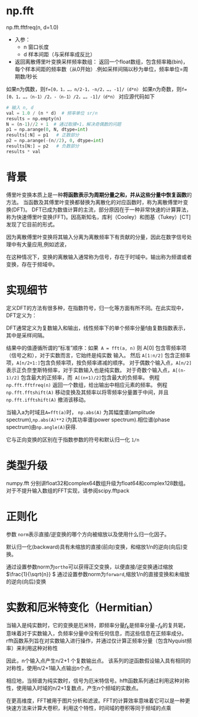# np.fft

np.fft.fftfreq(n, d=1.0)
- 入参： 
  - n 窗口长度
  - d 样本间距（与采样率成反比）
- 返回离散傅里叶变换采样频率数组： 返回一个float数组，包含频率箱(bin)，每个样本间距的频率数（从0开始）.例如采样间隔以秒为单位，频率单位=周期数/秒长

如果n为偶数，则`f=[0，1，…，n/2-1，-n/2，…，-1]/（d*n）`
如果n为奇数，则`f=[0，1，…，（n-1）/2，-（n-1）/2，…，-1]/（d*n）`
对应源代码如下
```python
# 输入 n, d
val = 1.0 / (n * d)  # 频率单位 sr/n
results = np.empty(n)
N = (n-1)//2 + 1  # 通过取摸+1，解决奇偶数的问题
p1 = np.arange(0, N, dtype=int)  
results[:N] = p1   # 正数部分
p2 = np.arange(-(n//2), 0, dtype=int)
results[N:] = p2   # 负数部分
results * val
```

# 背景
傅里叶变换本质上是一种**将函数表示为周期分量之和，并从这些分量中恢复函数**的方法。
当函数及其傅里叶变换都替换为离散化的对应函数时，称为离散傅里叶变换(DFT)。
DFT已成为数值计算的主流，部分原因在于一种非常快速的计算算法，称为快速傅里叶变换(FFT)。因高斯知名，库利（Cooley）和图基（Tukey）[CT]发现了它目前的形式。

因为离散傅里叶变换将其输入分离为离散频率下有贡献的分量，因此在数字信号处理中有大量应用,例如滤波，

在这种情况下，变换的离散输入通常称为信号，存在于时域中。输出称为频谱或者变换，存在于频域中。

# 实现细节
定义DFT的方法有很多种，在指数符号，归一化等方面有所不同。在此实现中，DFT定义为：

DFT通常定义为复数输入和输出，线性频率下的单个频率分量f由复数指数表示，其中是采样间隔。


结果中的值遵循所谓的“标准”顺序：如果` A = fft(a, n)` 则 A[0] 包含零频率项（信号之和），对于实数而言，它始终是纯实数 输入。 然后 `A[1:n/2]` 包含正频率项，`A[n/2+1:]`包含负频率项，按负频率递减的顺序。 对于偶数个输入点，`A[n/2]` 表示正负奈奎斯特频率，对于实数输入也是纯实数。 对于奇数个输入点，`A[(n-1)/2]` 包含最大的正频率，而` A[(n+1)/2]`包含最大的负频率。 例程 `np.fft.fftfreq(n)` 返回一个数组，给出输出中相应元素的频率。 例程` np.fft.fftshift(A)` 移动变换及其频率以将零频率分量置于中间，并且` np.fft.ifftshift(A)` 撤消该移动。


当输入a为时域且`A=fft(a)`时， `np.abs(A)` 为其幅度谱(amplitude spectrum),`np.abs(A)**2` i为其功率谱(power spectrum).相位谱(phase spectrum)由`np.angle(A)`获得.



它与正向变换的区别在于指数参数的符号和默认归一化 `1/n`

# 类型升级

numpy.fft 分别讲float32和complex64数组升级为float64和complex128数组。
对于不提升输入数组的FFT实现，请参阅scipy.fftpack
# 正则化

参数 `norm`表示直接/逆变换的哪个方向被缩放以及使用什么归一化因子。

默认归一化(backward)具有未缩放的直接(前向)变换，和缩放1/n的逆向(向后)变换。

通过设置参数norm为`ortho`可以获得正交变换，以便直接/逆变换通过缩放 $\frac{1}{\sqrt{n}}  $
通过设置参数norm为`forward`,缩放1/n的直接变换和未缩放的逆向(向后)变换

# 实数和厄米特变化（Hermitian）

当输入是纯实数时，它的变换是厄米特，即频率分量$f_k$是频率分量$-f_k$的复共轭，意味着对于实数输入，负频率分量中没有任何信息，而这些信息在正频率成分。
rfft函数系列旨在对实数输入进行操作，并通过仅计算正频率分量（包含Nyquist频率）来利用这种对称性

因此，n个输入点产生n/2+1 个复数输出点。 该系列的逆函数假设输入具有相同的对称性，使用n/2+1输入点输出n个点。

相应地，当频谱为纯实数时，信号为厄米特信号。hfft函数系列通过利用这种对称性，使用输入时域的n/2+1复数点，产生n个频域的实数点。

在更高维度，FFT被用于图片分析和滤波。FFT的计算效率意味着它可以是一种更快速方法来计算大卷积，利用这个特性，时间域的卷积等同于频域的点乘